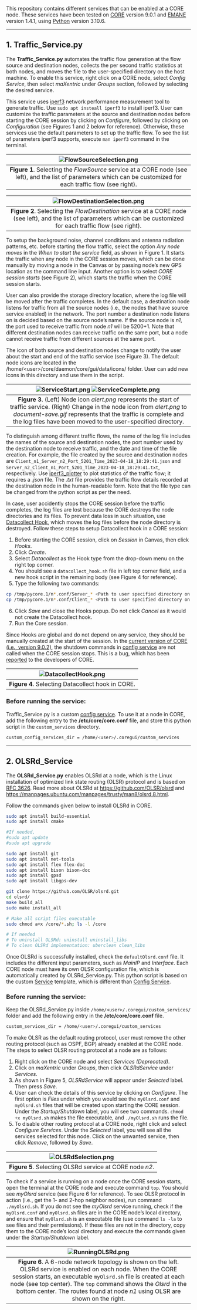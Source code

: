 ﻿This repository contains different services that can be enabled at a CORE node. These services have been tested on [CORE](https://coreemu.github.io/core/) version 9.0.1 and [EMANE](https://coreemu.github.io/core/emane.html) version 1.4.1, using [Python](https://www.python.org/downloads/) version 3.10.6. 
 
---------------

## 1. Traffic\_Service.py
The **Traffic\_Service.py** automates the traffic flow generation at the flow source and destination nodes, collects the per second traffic statistics at both nodes, and moves the file to the user-specified directory on the host machine. To enable this service, right click on a CORE node, select _Config Service_, then select _maXentric_ under _Groups_ section, followed by selecting the desired service. 

This service uses [iperf3](https://github.com/esnet/iperf) network performance measurement tool to generate traffic. Use `sudo apt insteall iperf3` to install iperf3. User can customize the traffic parameters at the source and destination nodes before starting the CORE session by clicking on _Configure_, followed by clicking on _Configuration_ (see Figures 1 and 2 below for reference). Otherwise, these services use the default parameters to set up the traffic flow. To see the list of parameters iperf3 supports, execute `man iperf3` command in the terminal.

| ![FlowSourceSelection.png](Images/Traffic_Service/FlowSourceSelection.png) | 
|:--:| 
| **Figure 1**. Selecting the _FlowSource_ service at a CORE node (see left), and the list of parameters which can be customized for each traffic flow (see right). |

| ![FlowDestinationSelection.png](Images/Traffic_Service/FlowDestinationSelection.png) | 
|:--:| 
| **Figure 2**. Selecting the _FlowDestination_ service at a CORE node (see left), and the list of parameters which can be customized for each traffic flow (see right). |

To setup the background noise, channel conditions and antenna radiation patterns, etc. before starting the flow traffic, select the option _Any node moves_ in the _When to start the service_ field, as shown in Figure 1. It starts the traffic when any node in the CORE session moves, which can be done manually by moving a node in the Canvas or by passing node’s new GPS location as the command line input. Another option is to select _CORE session starts_ (see Figure 2), which starts the traffic when the CORE session starts.

User can also provide the storage directory location, where the log file will be moved after the traffic completes. In the default case, a destination node listens for traffic from all the source nodes (i.e., the nodes that have source service enabled) in the network. The port number a destination node listens on is decided based on the source node’s name. If the source node is _n1_, the port used to receive traffic from node _n1_ will be 5200+1. Note that different destination nodes can receive traffic on the same port, but a node cannot receive traffic from different sources at the same port.

The icon of both source and destination nodes change to notify the user about the start and end of the traffic service (see Figure 3). The default node icons are located in the /home/\<user\>/core/daemon/core/gui/data/icons/ folder. User can add new icons in this directory and use them in the script.

| ![ServiceStart.png](Images/Traffic_Service/ServiceStart.png) ![ServiceComplete.png](Images/Traffic_Service/ServiceComplete.png) | 
|:--:| 
| **Figure 3**. (Left) Node icon _alert.png_ represents the start of traffic service. (Right) Change in the node icon from _alert.png_ to _document-save.gif_ represents that the traffic is complete and the log files have been moved to the user-specified directory. |

To distinguish among different traffic flows, the name of the log file includes the names of the source and destination nodes, the port number used by the destination node to receive traffic, and the date and time of the file creation. For example, the file created by the source and destination nodes are `Client_n1_Server_n2_Port_5201_Time_2023-04-18_18:29:41.json` and `Server_n2_Client_n1_Port_5201_Time_2023-04-18_18:29:41.txt`, respectively. Use [iperf3\_plotter](https://github.com/ekfoury/iperf3_plotter) to plot statistics of the traffic flow; it requires a _.json_ file. The _.txt_ file provides the traffic flow details recorded at the destination node in the human-readable form. Note that the file type can be changed from the python script as per the need.

In case, user accidently stops the CORE session before the traffic completes, the log files are lost because the CORE destroys the node directories and its files. To prevent data loss in such situation, use [Datacollect Hook](https://coreemu.github.io/core/gui.html#session-states), which moves the log files before the node directory is destroyed. Follow these steps to setup Datacollect hook in a CORE session:

1. Before starting the CORE session, click on _Session_ in Canvas, then click _Hooks_.
2. Click _Create_.
3. Select _Datacollect_ as the Hook type from the drop-down menu on the right top corner.
4. You should see a `datacollect_hook.sh` file in left top corner field, and a new hook script in the remaining body (see Figure 4 for reference).
5. Type the following two commands:

```bash
cp /tmp/pycore.1/n*.conf/Server_* <Path to user specified directory on host machine>
cp /tmp/pycore.1/n*.conf/Client_* <Path to user specified directory on host machine>
```

6. Click _Save_ and close the Hooks popup. Do not click _Cancel_ as it would not create the Datacollect hook.
7. Run the Core session.

Since Hooks are global and do not depend on any service, they should be manually created at the start of the session. In the [current version of CORE (i.e., version 9.0.2)](https://github.com/coreemu/core/tree/release-9.0.2), the shutdown commands in [config service](https://coreemu.github.io/core/configservices.html) are not called when the CORE session stops. This is a bug, which has been [reported](https://discord.com/channels/382277735575322625/382277735575322627#:~:text=Thanks%20for%20helping%20point%20this%20out%2C%20this%20issue%20for%20config%20services%20has%20been%20fixed%20on%20the%20develop%20branch%20for%20the%20next%20release) to the developers of CORE.

| ![DatacollectHook.png](Images/Traffic_Service/DatacollectHook.png) | 
|:--:| 
| **Figure 4**. Selecting Datacollect hook in CORE. |


### Before running the service:

Traffic\_Service.py is a custom [config service](https://coreemu.github.io/core/configservices.html). To use it at a node in CORE, add the following entry to the **/etc/core/core.conf** file, and store this python script in the `custom_services` directory.
```bash
custom_config_services_dir = /home/<user>/.coregui/custom_services
```

---------------


## 2. OLSRd_Service
The **OLSRd\_Service.py** enables OLSRd at a node, which is the Linux installation of optimized link state routing (OLSR) protocol and is based on [RFC 3626](https://www.rfc-editor.org/rfc/rfc3626.html). Read more about OLSRd at <https://github.com/OLSR/olsrd> and <https://manpages.ubuntu.com/manpages/trusty/man8/olsrd.8.html>. 

Follow the commands given below to install OLSRd in CORE.
```bash
sudo apt install build-essential 
sudo apt install cmake

#If needed, 
#sudo apt update
#sudo apt upgrade

sudo apt install git
sudo apt install net-tools   
sudo apt install flex flex-doc
sudo apt install bison bison-doc
sudo apt install gpsd
sudo apt install libgps-dev

git clone https://github.com/OLSR/olsrd.git
cd olsrd/
make build_all
sudo make install_all

# Make all script files executable
sudo chmod a+x /core/*.sh; ls -l /core

# If needed
# To uninstall OLSRd: uninstall uninstall_libs
# To clean OLSRd implementation: uberclean clean_libs  
```

Once OLSRd is successfully installed, check the `defaultOlsrd.conf` file. It includes the different input parameters, such as _MainIP_ and _Interface_. Each CORE node must have its own OLSR configuration file, which is automatically created by OLSRd\_Service.py. This python script is based on the custom [Service](https://coreemu.github.io/core/services.html#creating-new-services) template, which is different than [Config Service](https://coreemu.github.io/core/configservices.html).

### Before running the service:

Keep the OLSRd\_Service.py inside `/home/<user>/.coregui/custom_services/` folder and add the following entry in the **/etc/core/core.conf** file. 
```bash
custom_services_dir = /home/<user>/.coregui/custom_services
```

To make OLSR as the default routing protocol, user must remove the other routing protocol (such as OSPF, BGP) already enabled at the CORE node. The steps to select OLSR routing protocol at a node are as follows:

1. Right click on the CORE node and select _Services (Deprecated)_.
2. Click on _maXentric_ under _Groups_, then click _OLSRdService_ under _Services_.
3. As shown in Figure 5, _OLSRdService_ will appear under _Selected_ label. Then press _Save_. 
4. User can check the details of this service by clicking on _Configure_. The first option is _Files_ under which you would see the `myOlsrd.conf` and `myOlsrd.sh` files that will be created upon starting the CORE session. Under the _Startup/Shutdown_ label, you will see two commands. `chmod +x myOlsrd.sh` makes the file executable, and `./myOlsrd.sh` runs the file.
5. To disable other routing protocol at a CORE node, right click and select _Configure Services_. Under the _Selected_ label, you will see all the services selected for this node. Click on the unwanted service, then click _Remove_, followed by _Save_.

| ![OLSRdSelection.png](Images/OLSRd_Service/OLSRdSelection.png) | 
|:--:| 
| **Figure 5**. Selecting OLSRd service at CORE node _n2_. |

To check if a service is running on a node once the CORE session starts, open the terminal at the CORE node and execute command `top`. You should see _myOlsrd_ service (see Figure 6 for reference). To see OLSR protocol in action (i.e., get the 1- and 2-hop neighbor nodes), run command `./myOlsrd.sh`. If you do not see the _myOlsrd_ service running, check if the `myOlsrd.conf` and `myOlsrd.sh` files are in the CORE node’s local directory, and ensure that `myOlsrd.sh` is an executable file (use command `ls -la`  to see files and their permissions). If these files are not in the directory, copy them to the CORE node’s local directory and execute the commands given under the _Startup/Shutdown_ label.

| ![RunningOLSRd.png](Images/OLSRd_Service/RunningOLSRd.png) | 
|:--:| 
| **Figure 6**. A 6-node network topology is shown on the left. OLSRd service is enabled on each node. When the CORE session starts, an executable `myOlsrd.sh` file is created at each node (see top center). The `top` command shows the _Olsrd_ in the bottom center. The routes found at node _n1_ using OLSR are shown on the right. |
